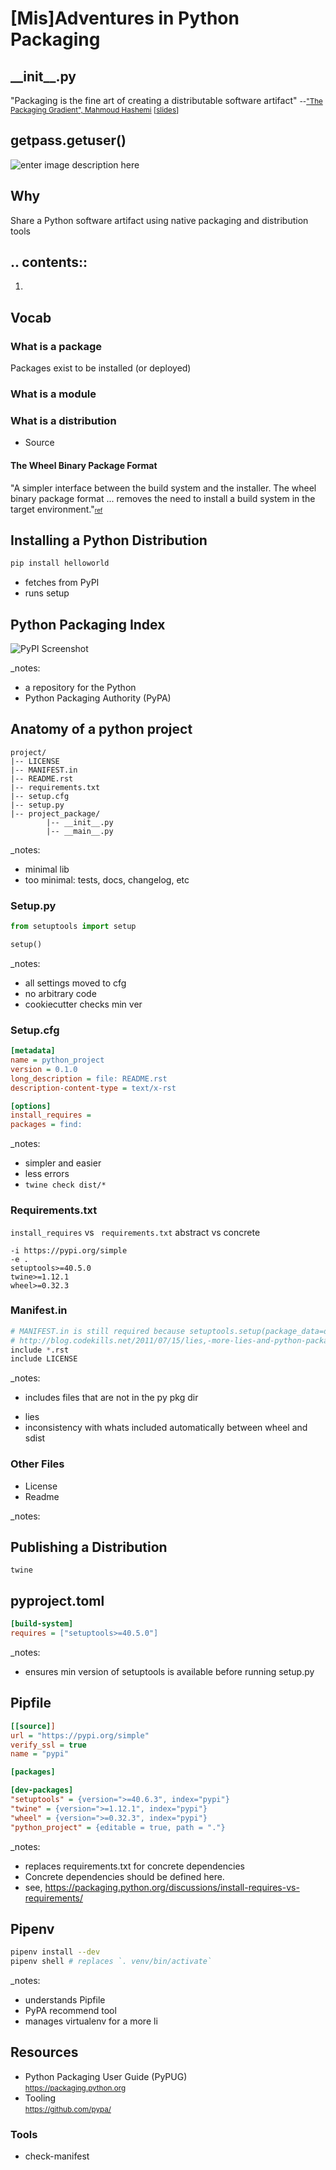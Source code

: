 # [Mis]Adventures in Python Packaging



## \_\_init\_\_.py
"Packaging is the fine art of creating a distributable software artifact"
<small>--["The Packaging Gradient", Mahmoud Hashemi](https://www.youtube.com/watch?v=iLVNWfPWAC8) [[slides](https://speakerd.s3.amazonaws.com/presentations/d655083f4a4c4199ae2f7066d5b8fc47/The_Packaging_Gradient_-_Mahmoud_Hashemi_PyBay_2017.pdf)]</small>



## getpass.getuser()
![enter image description here](https://scontent-lax3-1.xx.fbcdn.net/v/t1.0-9/12552979_10205639299965038_7979753503545406419_n.jpg?_nc_cat=103&_nc_ht=scontent-lax3-1.xx&oh=cad169a7025ee23ab4ba3002f0635223&oe=5C8E83F1)<!-- .element: style="height:50%" -->


## Why
Share a Python software artifact using native packaging and distribution tools



## .\. contents::

 1. 



## Vocab
### What is a package
Packages exist to be installed (or deployed)
### What is a module
### What is a distribution
 - Source
#### The Wheel Binary Package Format
"A simpler interface between the build system and the installer. The wheel binary package format ... removes the need to install a build system in the target environment."<small><small>[ref](https://www.python.org/dev/peps/pep-0427/#id5)</small></small>



## Installing a Python Distribution
```bash
pip install helloworld
```
 - fetches from PyPI
 - runs setup



## Python Packaging Index
![PyPI Screenshot](https://urlscan.io/liveshot/?url=http://pypi.python.org)

_notes:
 - a repository for the Python
 - Python Packaging Authority (PyPA)



## Anatomy of a python project
```
project/
|-- LICENSE
|-- MANIFEST.in
|-- README.rst
|-- requirements.txt
|-- setup.cfg
|-- setup.py
|-- project_package/
        |-- __init__.py
        |-- __main__.py
```

_notes:
 - minimal lib
 - too minimal: tests, docs, changelog, etc


### Setup<span></span>.py
```python
from setuptools import setup

setup()
```

_notes:
 - all settings moved to cfg
 - no arbitrary code
 - cookiecutter checks min ver


### Setup<span></span>.cfg
```ini
[metadata]
name = python_project
version = 0.1.0
long_description = file: README.rst
description-content-type = text/x-rst

[options]
install_requires =
packages = find:
```
_notes:
 - simpler and easier
 - less errors
 - `twine check dist/*`



### Requirements<span></span>.txt
`install_requires` vs ` requirements.txt`
abstract vs concrete
```
-i https://pypi.org/simple
-e .
setuptools>=40.5.0
twine>=1.12.1
wheel>=0.32.3
```



### Manifest<span></span>.in
```python
# MANIFEST.in is still required because setuptools.setup(package_data=dict()) is a lie.
# http://blog.codekills.net/2011/07/15/lies,-more-lies-and-python-packaging-documentation-on--package_data-/
include *.rst
include LICENSE
```
_notes:
* includes files that are not in the py pkg dir
 - lies
 - inconsistency with whats included automatically between wheel and sdist 



### Other Files
 - License
 - Readme

_notes:


## Publishing a Distribution
`twine`



## pyproject<span></span>.toml
```ini
[build-system]
requires = ["setuptools>=40.5.0"]
```

_notes:
 - ensures min version of setuptools is available before running setup.py



## Pipfile
```ini
[[source]]
url = "https://pypi.org/simple"
verify_ssl = true
name = "pypi"

[packages]

[dev-packages]
"setuptools" = {version=">=40.6.3", index="pypi"}
"twine" = {version=">=1.12.1", index="pypi"}
"wheel" = {version=">=0.32.3", index="pypi"}
"python_project" = {editable = true, path = "."}
```

_notes:
 - replaces requirements.txt for concrete dependencies
 - Concrete dependencies should be defined here.
 - see, https://packaging.python.org/discussions/install-requires-vs-requirements/



## Pipenv
```bash
pipenv install --dev
pipenv shell # replaces `. venv/bin/activate`
```

_notes:
 - understands Pipfile
 - PyPA recommend tool
 - manages virtualenv for a more li



## Resources

 -  Python Packaging User Guide (PyPUG)  
<small>https://packaging.python.org</small>
 -  Tooling  
<small>https://github.com/pypa/</small>

### Tools
 - check-manifest
<!--stackedit_data:
eyJoaXN0b3J5IjpbOTgwMjg5Mjk4LC0xNTM4OTkxODEyLC0xNz
Y1MzAwNTUsMTA1Mzg2MTA1Myw2ODQ1MTU5NzUsMTcwNzYyODA1
MiwtNTcxNDU5NTg4LDE2NjMxNzc5MTMsMTgyOTYyMTc1NSwtMj
ExMzEyMzk0OCwtMTgwODE1NTE3LDIwNDE5MTA4NTEsLTIwOTQz
OTE5MDksLTIxMTMyNTY1MTIsMzk5NDIxNjc2LDE2NzMxMTY0MC
wyMTQ2MDY5MjIsLTIxMTg2NTQ0OTQsMjAwMzI4OTc4OSwtMTk4
Mzc2MjI0Ml19
-->